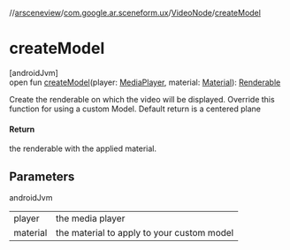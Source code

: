//[arsceneview](../../../index.md)/[com.google.ar.sceneform.ux](../index.md)/[VideoNode](index.md)/[createModel](create-model.md)

# createModel

[androidJvm]\
open fun [createModel](create-model.md)(player: [MediaPlayer](https://developer.android.com/reference/kotlin/android/media/MediaPlayer.html), material: [Material](../../../../arsceneview/com.google.ar.sceneform.rendering/-material/index.md)): [Renderable](../../../../arsceneview/com.google.ar.sceneform.rendering/-renderable/index.md)

Create the renderable on which the video will be displayed. Override this function for using a custom Model. Default return is a centered plane

#### Return

the renderable with the applied material.

## Parameters

androidJvm

| | |
|---|---|
| player | the media player |
| material | the material to apply to your custom model |
